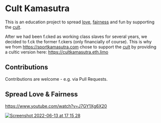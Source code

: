 # Cult Kamasutra
This is an education project to spread [love](https://cultkamasutra.eth.limo/), [fairness](https://github.com/michael-spengler/fairness/blob/main/README.md) and fun by supporting the [cult](https://cultdao.io/manifesto.pdf).

After we had been f.cked as working class slaves for several years, we decided to f.ck the former f.ckers (only financially of course). This is why we from https://sportkamasutra.com chose to support the [cult](https://cultdao.io) by providing a cultic version here: https://cultkamasutra.eth.limo

## Contributions
Contributions are welcome - e.g. via Pull Requests.

## Spread Love & Fairness

https://www.youtube.com/watch?v=J7GY1Xg6X20

[![Screenshot 2022-06-13 at 17 15 28](https://user-images.githubusercontent.com/43786652/173386659-e8a73aec-bd77-4a73-8e6e-9a1dcc0e480d.png)](https://www.youtube.com/watch?v=J7GY1Xg6X20)
